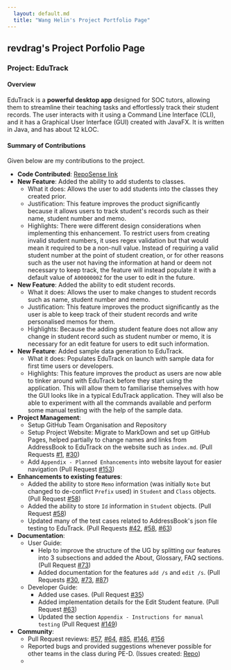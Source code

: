 ```yaml
---
  layout: default.md
  title: "Wang Helin's Project Portfolio Page"
---
```


## revdrag's Project Porfolio Page

### Project: EduTrack

#### Overview

EduTrack is a **powerful desktop app** designed for SOC tutors, allowing them to streamline their teaching tasks and effortlessly track their student records. The user interacts with it using a Command Line Interface (CLI), and it has a Graphical User Interface (GUI) created with JavaFX. It is written in Java, and has about 12 kLOC.

#### Summary of Contributions
Given below are my contributions to the project.

*  **Code Contributed**: [RepoSense link](https://nus-cs2103-ay2324s1.github.io/tp-dashboard/?search=revdrag&breakdown=false&sort=groupTitle%20dsc&sortWithin=title&since=2023-09-22&timeframe=commit&mergegroup=&groupSelect=groupByRepos)
* **New Feature**: Added the ability to add students to classes.
  * What it does: Allows the user to add students into the classes they created prior.
  * Justification: This feature improves the product significantly because it allows users to track student's records such as their name, student number and memo.
  * Highlights: There were different design considerations when implementing this enhancement. To restrict users from creating invalid student numbers, it uses regex validation but that would mean it required to be a non-null value.
    Instead of requiring a valid student number at the point of student creation, or for other reasons such as the user not having the information at hand or deem not necessary to keep track, the feature will instead populate it with a default value of `A0000000Z` for the user to edit in the future.
* **New Feature**: Added the ability to edit student records.
  * What it does: Allows the user to make changes to student records such as name, student number and memo.
  * Justification: This feature improves the product significantly as the user is able to keep track of their student records and write personalised memos for them.
  * Highlights: Because the adding student feature does not allow any change in student record such as student number or memo, it is necessary for an edit feature for users to edit such information.
* **New Feature**: Added sample data generation to EduTrack.
  * What it does: Populates EduTrack on launch with sample data for first time users or developers.
  * Highlights: This feature improves the product as users are now able to tinker around with EduTrack before they start using the application. This will allow them to familiarise themselves with how the GUI looks like in a typical EduTrack application. They will also be able to experiment with all the commands available and perform some manual testing with the help of the sample data.
* **Project Management**:
  * Setup GitHub Team Organisation and Repository
  * Setup Project Website: Migrate to MarkDown and set up GitHub Pages, helped partially to change names and links from AddressBook to EduTrack on the website such as `index.md`. (Pull Requests [#1](https://github.com/AY2324S1-CS2103T-T15-3/tp/pull/1), [#30](https://github.com/AY2324S1-CS2103T-T15-3/tp/pull/30))
  * Add `Appendix - Planned Enhancements` into website layout for easier navigation (Pull Request [#153](https://github.com/AY2324S1-CS2103T-T15-3/tp/pull/153))
* **Enhancements to existing features**:
  * Added the ability to store `Memo` information (was initially `Note` but changed to de-conflict `Prefix` used) in `Student` and `Class` objects. (Pull Request [#58](https://github.com/AY2324S1-CS2103T-T15-3/tp/pull/58))
  * Added the ability to store `Id` information in `Student` objects. (Pull Request [#58](https://github.com/AY2324S1-CS2103T-T15-3/tp/pull/58))
  * Updated many of the test cases related to AddressBook's json file testing to EduTrack. (Pull Requests [#42](https://github.com/AY2324S1-CS2103T-T15-3/tp/pull/42), [#58](https://github.com/AY2324S1-CS2103T-T15-3/tp/pull/58), [#63](https://github.com/AY2324S1-CS2103T-T15-3/tp/pull/63))
* **Documentation**:
  * User Guide:
    * Help to improve the structure of the UG by splitting our features into 3 subsections and added the About, Glossary, FAQ sections. (Pull Request [#73](https://github.com/AY2324S1-CS2103T-T15-3/tp/pull/73))
    * Added documentation for the features `add /s` and `edit /s`. (Pull Requests [#30](https://github.com/AY2324S1-CS2103T-T15-3/tp/pull/30), [#73](https://github.com/AY2324S1-CS2103T-T15-3/tp/pull/73), [#87](https://github.com/AY2324S1-CS2103T-T15-3/tp/pull/87))
  * Developer Guide:
    * Added use cases. (Pull Request [#35](https://github.com/AY2324S1-CS2103T-T15-3/tp/pull/35))
    * Added implementation details for the Edit Student feature. (Pull Request [#63](https://github.com/AY2324S1-CS2103T-T15-3/tp/pull/63))
    * Updated the section `Appendix - Instructions for manual testing` (Pull Request [#149](https://github.com/AY2324S1-CS2103T-T15-3/tp/pull/149))
* **Community**:
  * Pull Request reviews: [#57](https://github.com/AY2324S1-CS2103T-T15-3/tp/pull/57), [#64](https://github.com/AY2324S1-CS2103T-T15-3/tp/pull/64), [#85](https://github.com/AY2324S1-CS2103T-T15-3/tp/pull/85), [#146](https://github.com/AY2324S1-CS2103T-T15-3/tp/pull/146), [#156](https://github.com/AY2324S1-CS2103T-T15-3/tp/pull/156)
  * Reported bugs and provided suggestions whenever possible for other teams in the class during PE-D. (Issues created: [Repo](https://github.com/revdrag/ped/issues))
  * 